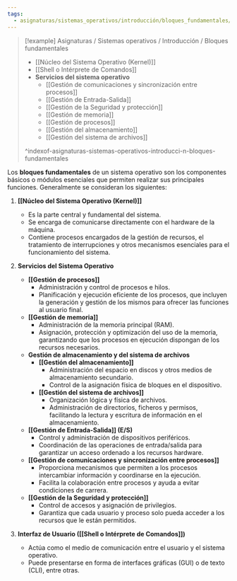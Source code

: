```yaml
---
tags:
  - asignaturas/sistemas_operativos/introducción/bloques_fundamentales/idx
---
```



> [!example] Asignaturas / Sistemas operativos / Introducción / Bloques fundamentales
> - [[Núcleo del Sistema Operativo (Kernel)]]
> - [[Shell o Intérprete de Comandos]]
> - **Servicios del sistema operativo**
> 	- [[Gestión de comunicaciones y sincronización entre procesos]]
> 	- [[Gestión de Entrada-Salida]]
> 	- [[Gestión de la Seguridad y protección]]
> 	- [[Gestión de memoria]]
> 	- [[Gestión de procesos]]
> 	- [[Gestión del almacenamiento]]
> 	- [[Gestión del sistema de archivos]]
> 
> ^indexof-asignaturas-sistemas-operativos-introducci-n-bloques-fundamentales

Los **bloques fundamentales** de un sistema operativo son los componentes básicos o módulos esenciales que permiten realizar sus principales funciones. Generalmente se consideran los siguientes:

1. **[[Núcleo del Sistema Operativo (Kernel)]]**
   - Es la parte central y fundamental del sistema.
   - Se encarga de comunicarse directamente con el hardware de la máquina.
   - Contiene procesos encargados de la gestión de recursos, el tratamiento de interrupciones y otros mecanismos esenciales para el funcionamiento del sistema.

2. **Servicios del Sistema Operativo**
   - **[[Gestión de procesos]]**
     - Administración y control de procesos e hilos.
     - Planificación y ejecución eficiente de los procesos, que incluyen la generación y gestión de los mismos para ofrecer las funciones al usuario final.
   - **[[Gestión de memoria]]**
     - Administración de la memoria principal (RAM).
     - Asignación, protección y optimización del uso de la memoria, garantizando que los procesos en ejecución dispongan de los recursos necesarios.
   - **Gestión de almacenamiento y del sistema de archivos**
     - **[[Gestión del almacenamiento]]**
       - Administración del espacio en discos y otros medios de almacenamiento secundario.
       - Control de la asignación física de bloques en el dispositivo.
     - **[[Gestión del sistema de archivos]]**
       - Organización lógica y física de archivos.
       - Administración de directorios, ficheros y permisos, facilitando la lectura y escritura de información en el almacenamiento.
   - **[[Gestión de Entrada-Salida]] (E/S)**
     - Control y administración de dispositivos periféricos.
     - Coordinación de las operaciones de entrada/salida para garantizar un acceso ordenado a los recursos hardware.
   - **[[Gestión de comunicaciones y sincronización entre procesos]]**
     - Proporciona mecanismos que permiten a los procesos intercambiar información y coordinarse en la ejecución.
     - Facilita la colaboración entre procesos y ayuda a evitar condiciones de carrera.
   - **[[Gestión de la Seguridad y protección]]**
     - Control de accesos y asignación de privilegios.
     - Garantiza que cada usuario y proceso solo pueda acceder a los recursos que le están permitidos.

1. **Interfaz de Usuario ([[Shell o Intérprete de Comandos]])**
   - Actúa como el medio de comunicación entre el usuario y el sistema operativo.
   - Puede presentarse en forma de interfaces gráficas (GUI) o de texto (CLI), entre otras.
